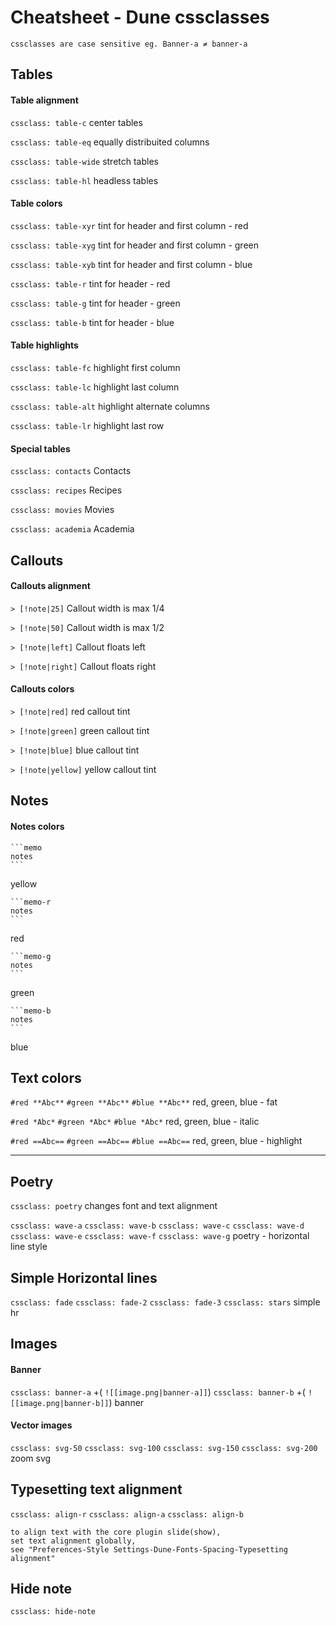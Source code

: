 # Cheatsheet - Dune cssclasses
```memo
cssclasses are case sensitive eg. Banner-a ≠ banner-a
```

## Tables

#### Table alignment
`cssclass: table-c`
center tables

`cssclass: table-eq`
equally distribuited columns

`cssclass: table-wide` 
stretch tables

`cssclass: table-hl` 
headless tables

#### Table colors
`cssclass: table-xyr`
tint for header and first column - red

`cssclass: table-xyg`
tint for header and first column - green

`cssclass: table-xyb`
tint for header and first column - blue

`cssclass: table-r`
tint for header - red

`cssclass: table-g`
tint for header - green

`cssclass: table-b`
tint for header - blue

#### Table highlights

`cssclass: table-fc`
highlight first column

`cssclass: table-lc`
highlight last column

`cssclass: table-alt`
highlight alternate columns

`cssclass: table-lr`
highlight last row


#### Special tables
`cssclass: contacts` 
Contacts

`cssclass: recipes` 
Recipes
 
`cssclass: movies`
Movies

`cssclass: academia`
Academia


## Callouts

#### Callouts alignment

`> [!note|25]`
Callout width is max 1/4 

`> [!note|50]`
Callout width is max 1/2

`> [!note|left]`
Callout floats left

`> [!note|right]`
Callout floats right

#### Callouts colors

`> [!note|red]`
red callout tint

`> [!note|green]`
green callout tint

`> [!note|blue]`
blue callout tint

`> [!note|yellow]`
yellow callout tint

## Notes
#### Notes colors
````
```memo
notes
```
````
yellow

````
```memo-r
notes
```
````
red

````
```memo-g
notes
```
````
green

````
```memo-b
notes
```
````
blue

## Text colors

`#red **Abc**`
`#green **Abc**` 
`#blue **Abc**`
red, green, blue - fat

`#red *Abc*`
`#green *Abc*`
`#blue *Abc*`
red, green, blue - italic

`#red ==Abc==`
`#green ==Abc==`
`#blue ==Abc==`
red, green, blue - highlight

---
## Poetry

`cssclass: poetry`
changes font and text alignment

`cssclass: wave-a` 
`cssclass: wave-b`
`cssclass: wave-c`
`cssclass: wave-d`
`cssclass: wave-e`
`cssclass: wave-f`
`cssclass: wave-g`
poetry - horizontal line style

## Simple Horizontal lines

`cssclass: fade` 
`cssclass: fade-2`
`cssclass: fade-3`
`cssclass: stars` 
simple hr

## Images

#### Banner
`cssclass: banner-a` +( `![[image.png|banner-a]]`)
`cssclass: banner-b` +( `![[image.png|banner-b]]`)
banner

#### Vector images

`cssclass: svg-50`
`cssclass: svg-100`
`cssclass: svg-150`
`cssclass: svg-200`
zoom svg

## Typesetting text alignment

`cssclass: align-r`
`cssclass: align-a`
`cssclass: align-b`

```memo
to align text with the core plugin slide(show), 
set text alignment globally, 
see "Preferences-Style Settings-Dune-Fonts-Spacing-Typesetting alignment"
```

## Hide note
`cssclass: hide-note`
